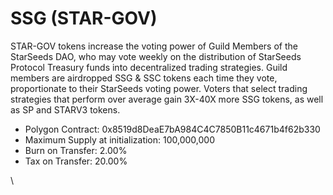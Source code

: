 # SSG (STAR-GOV)

STAR-GOV tokens increase the voting power of Guild Members of the StarSeeds DAO, who may vote weekly on the distribution of StarSeeds Protocol Treasury funds into decentralized trading strategies. Guild members are airdropped SSG & SSC tokens each time they vote, proportionate to their StarSeeds voting power. Voters that select trading strategies that perform over average gain 3X-40X more SSG tokens, as well as SP and STARV3 tokens.

* Polygon Contract: 0x8519d8DeaE7bA984C4C7850B11c4671b4f62b330
* Maximum Supply at initialization: 100,000,000
* Burn on Transfer: 2.00%
* Tax on Transfer: 20.00%

\
